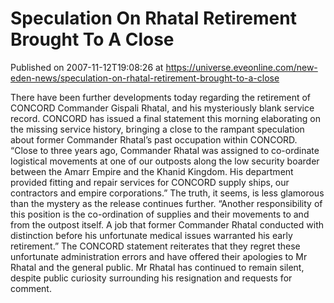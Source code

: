 # Speculation On Rhatal Retirement Brought To A Close
Published on 2007-11-12T19:08:26 at https://universe.eveonline.com/new-eden-news/speculation-on-rhatal-retirement-brought-to-a-close

There have been further developments today regarding the retirement of CONCORD Commander Gispali Rhatal, and his mysteriously blank service record. CONCORD has issued a final statement this morning elaborating on the missing service history, bringing a close to the rampant speculation about former Commander Rhatal’s past occupation within CONCORD. “Close to three years ago, Commander Rhatal was assigned to co-ordinate logistical movements at one of our outposts along the low security boarder between the Amarr Empire and the Khanid Kingdom. His department provided fitting and repair services for CONCORD supply ships, our contractors and empire corporations.” The truth, it seems, is less glamorous than the mystery as the release continues further. “Another responsibility of this position is the co-ordination of supplies and their movements to and from the outpost itself. A job that former Commander Rhatal conducted with distinction before his unfortunate medical issues warranted his early retirement.” The CONCORD statement reiterates that they regret these unfortunate administration errors and have offered their apologies to Mr Rhatal and the general public. Mr Rhatal has continued to remain silent, despite public curiosity surrounding his resignation and requests for comment.
